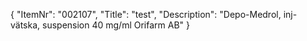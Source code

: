{
  "ItemNr": "002107",
  "Title": "test",
  "Description": "Depo-Medrol, inj-vätska, suspension 40 mg/ml Orifarm AB"
}